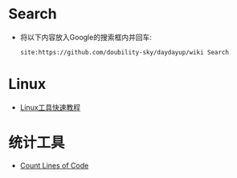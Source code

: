
# Search
- 将以下内容放入Google的搜索框内并回车:   
    ```
    site:https://github.com/doubility-sky/daydayup/wiki Search
    ```

# Linux
- [Linux工具快速教程](https://github.com/me115/linuxtools_rst)

# 统计工具
- [Count Lines of Code](https://github.com/AlDanial/cloc)
